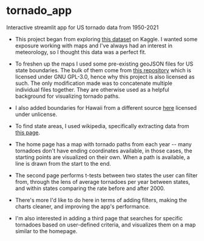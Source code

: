 # tornado_app
Interactive streamlit app for US tornado data from 1950-2021

- This project began from exploring [this dataset](https://www.kaggle.com/datasets/danbraswell/us-tornado-dataset-1950-2021) on Kaggle. I wanted some exposure working with maps and I've always had an interest in meteorology, so I thought this data was a perfect fit. 

- To freshen up the maps I used some pre-existing geoJSON files for US state boundaries. The bulk of them come from [this repository](https://github.com/georgique/world-geojson) which is licensed under GNU GPL-3.0, hence why this project is also licensed as such. The only modification made was to concatenate multiple individual files together. They are otherwise used as a helpful background for visualizing tornado paths.

- I also added boundaries for Hawaii from a different source [here](https://github.com/johan/world.geo.json) licensed under unlicense.

- To find state areas, I used wikipedia, specifically extracting data from [this page](https://en.wikipedia.org/wiki/List_of_U.S._states_and_territories_by_area).

- The home page has a map with tornado paths from each year -- many tornadoes don't have ending coordinates available, in those cases, the starting points are visualized on their own. When a path is available, a line is drawn from the start to the end.

- The second page performs t-tests between two states the user can filter from, through the lens of average tornadoes per year between states, and within states comparing the rate before and after 2000.

- There's more I'd like to do here in terms of adding filters, making the charts cleaner, and improving the app's performance.

- I'm also interested in adding a third page that searches for specific tornadoes based on user-defined criteria, and visualizes them on a map similar to the homepage.  
